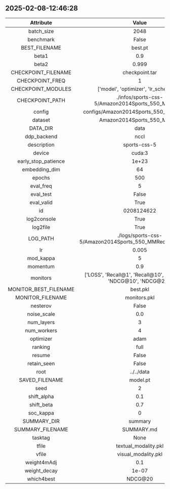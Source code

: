 
## 2025-02-08-12:46:28 


|  Attribute   |   Value   |
| :-------------: | :-----------: |
|  batch_size  |   2048    |
|  benchmark  |   False    |
|  BEST_FILENAME  |   best.pt    |
|  beta1  |   0.9    |
|  beta2  |   0.999    |
|  CHECKPOINT_FILENAME  |   checkpoint.tar    |
|  CHECKPOINT_FREQ  |   1    |
|  CHECKPOINT_MODULES  |   ['model', 'optimizer', 'lr_scheduler']    |
|  CHECKPOINT_PATH  |   ./infos/sports-css-5/Amazon2014Sports_550_MMRec/3    |
|  config  |   configs/Amazon2014Sports_550_MMRec.yaml    |
|  dataset  |   Amazon2014Sports_550_MMRec    |
|  DATA_DIR  |   data    |
|  ddp_backend  |   nccl    |
|  description  |   sports-css-5    |
|  device  |   cuda:3    |
|  early_stop_patience  |   1e+23    |
|  embedding_dim  |   64    |
|  epochs  |   500    |
|  eval_freq  |   5    |
|  eval_test  |   False    |
|  eval_valid  |   True    |
|  id  |   0208124622    |
|  log2console  |   True    |
|  log2file  |   True    |
|  LOG_PATH  |   ./logs/sports-css-5/Amazon2014Sports_550_MMRec/0208124622    |
|  lr  |   0.005    |
|  mod_kappa  |   5    |
|  momentum  |   0.9    |
|  monitors  |   ['LOSS', 'Recall@1', 'Recall@10', 'Recall@20', 'NDCG@10', 'NDCG@20']    |
|  MONITOR_BEST_FILENAME  |   best.pkl    |
|  MONITOR_FILENAME  |   monitors.pkl    |
|  nesterov  |   False    |
|  noise_scale  |   0.0    |
|  num_layers  |   3    |
|  num_workers  |   4    |
|  optimizer  |   adam    |
|  ranking  |   full    |
|  resume  |   False    |
|  retain_seen  |   False    |
|  root  |   ../../data    |
|  SAVED_FILENAME  |   model.pt    |
|  seed  |   2    |
|  shift_alpha  |   0.1    |
|  shift_beta  |   0.7    |
|  soc_kappa  |   0    |
|  SUMMARY_DIR  |   summary    |
|  SUMMARY_FILENAME  |   SUMMARY.md    |
|  tasktag  |   None    |
|  tfile  |   textual_modality.pkl    |
|  vfile  |   visual_modality.pkl    |
|  weight4mAdj  |   0.1    |
|  weight_decay  |   1e-07    |
|  which4best  |   NDCG@20    |
